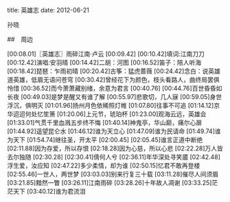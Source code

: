 title: 英雄志
date: 2012-06-21


孙晓

##　周边

[00:08.01]〖英雄志〗雨碎江南·卢云
[00:09.42]
[00:10.42]填词:江南刀刀
[00:12.42]演唱:安羽晴
[00:14.42]二胡：河图
[00:16.52]笛子：陪人听海
[00:18.42]琵琶：乍雨初晴
[00:20.42]古筝：猛虎蔷薇
[00:24.42]念白：说英雄道英雄，低眉无语问苍穹
[00:30.42]曾经花下为颜色，枝头看路人，曲终局罢俱怜惜
[00:36.52]而今萧萧藏别绪，余意为君言
[00:40.76]
[00:44.76]百世昏昏如长夜
[00:49.03]是梦是醒又有谁了解
[00:55.97]悲歌切，几人寐
[00:59.05]身世浮沉，俱明灭
[01:01.96]扬州月色依稀照灯帷
[01:07.80]往事不可追
[01:14.12]京华迢迢何处忆笙箫
[01:20.06]上元节，琥珀杯
[01:23.00]观海云远，英雄会
[01:33.01]气贯千里血溅五步终不悔
[01:40.14]神鬼亭，华山巅，痛尔心扉
[01:44.92]遥望昆仑水
[01:46.12]谁为天立心
[01:47.09]谁为民请命
[01:49.74]谁为天下
[01:54.74]继往圣，开太平
[02:00.45]
[02:05.45]谁言正道中断绝
[02:11.88]因为存爱，所以存恨
[02:18.28]因为心慈，所以心悲
[02:22.28]万人皆去尔独随
[02:30.28]
[02:30.41]倩何人兮
[02:36.11]年华深处寻笑靥
[02:42.48]浮生爱，汝应知
[02:47.22]多少柔情，却为谁
[02:50.15]忆君不敢再登楼
[02:55.46]一世人，两世梦
[03:03.03]别来行复三十载
[03:11.28]催尽人间须眉
[03:21.85]黯然一瞥
[03:26.11]江南雨碎
[03:28.26]十年故人凋谢
[03:33.25]茫茫天下
[03:40.12]谁为君流泪

